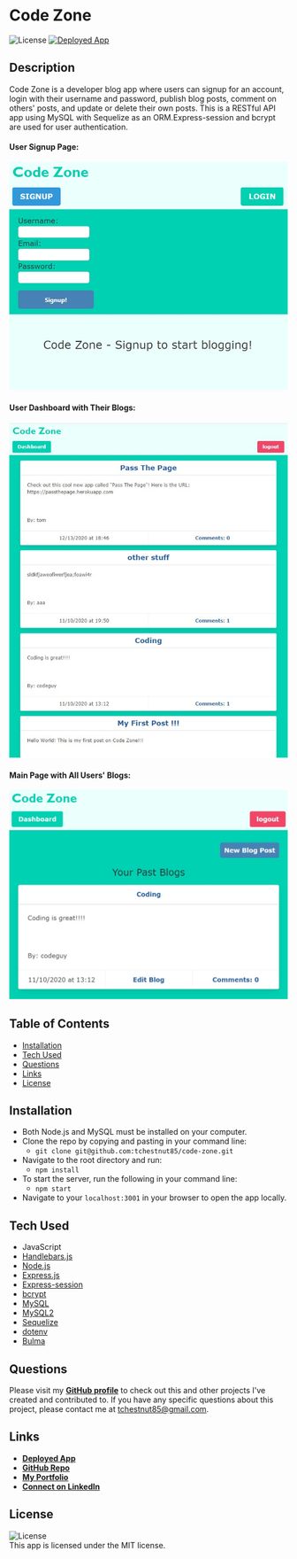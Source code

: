 # Code Zone

  ![License](https://img.shields.io/badge/License%3A-MIT-green.svg)   <a href="https://code-zone.herokuapp.com/">![Deployed App](https://img.shields.io/badge/Deployed%20App-blue.svg)</a>

  ## Description
  Code Zone is a developer blog app where users can signup for an account, login with their username and password, publish blog posts, comment on others' posts, and update or delete their own posts. 
  This is a RESTful API app using MySQL with Sequelize as an ORM.Express-session and bcrypt are used for user authentication.

 #### User Signup Page:
 
![User Signup](./assets/images/screenshot-1.jpg)

 #### User Dashboard with Their Blogs:

![User Dashboard](./assets/images/screenshot-2.jpg)

#### Main Page with All Users' Blogs:

![Main Blog Page](./assets/images/screenshot-3.jpg)

  ## Table of Contents
  - [Installation](#installation)
  - [Tech Used](#tech-used)
  - [Questions](#questions)
  - [Links](#links)
  - [License](#license) 
  
  ## Installation
  - Both Node.js and MySQL must be installed on your computer.
  - Clone the repo by copying and pasting in your command line: 
    - `git clone git@github.com:tchestnut85/code-zone.git`
  - Navigate to the root directory and run: 
    - `npm install`
  - To start the server, run the following in your command line: 
    - `npm start`
  - Navigate to your `localhost:3001` in your browser to open the app locally.

  ## Tech Used
  - JavaScript
  - [Handlebars.js](https://handlebarsjs.com/)
  - [Node.js](https://nodejs.org/en/)
  - [Express.js](https://www.npmjs.com/package/express)
  - [Express-session](https://www.npmjs.com/package/express-session)
  - [bcrypt](https://www.npmjs.com/package/bcrypt)
  - [MySQL](https://dev.mysql.com/doc/)
  - [MySQL2](https://www.npmjs.com/package/mysql2)
  - [Sequelize](https://www.npmjs.com/package/sequelize)
  - [dotenv](https://www.npmjs.com/package/dotenv)
  - [Bulma](https://bulma.io/documentation/)
  
  ## Questions
  Please visit my **[GitHub profile](https://github.com/tchestnut85/)** to check out this and other projects I've created and contributed to.
  If you have any specific questions about this project, please contact me at <tchestnut85@gmail.com>.

  ## Links
  - **[Deployed App](https://code-zone.herokuapp.com/)**
  - **[GitHub Repo](https://github.com/tchestnut85/code-zone/)**
  - **[My Portfolio](https://tchestnut85.github.io/)**
  - **[Connect on LinkedIn](https://www.linkedin.com/in/thomas-chestnut)**

  ## License  
  ![License](https://img.shields.io/badge/License%3A-MIT-green.svg)    
  This app is licensed under the MIT license.
